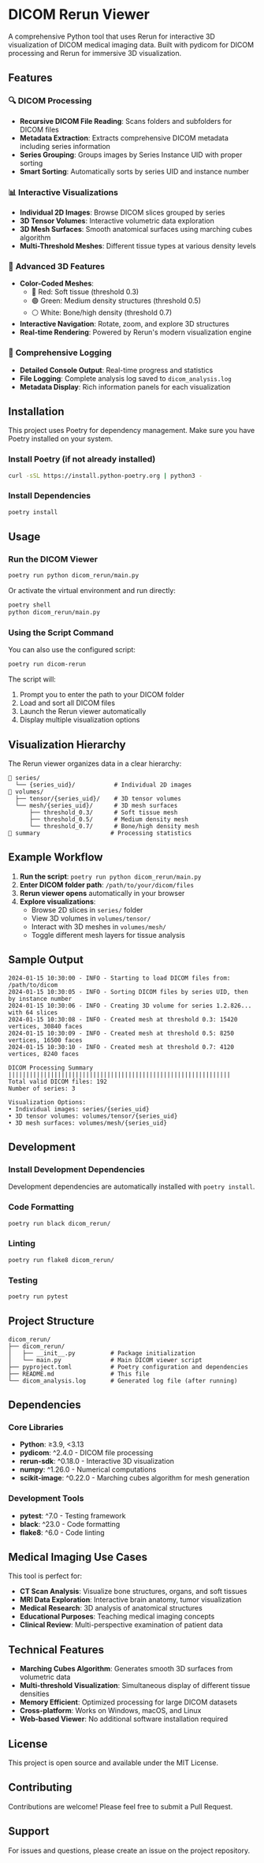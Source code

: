 # DICOM Rerun Viewer

A comprehensive Python tool that uses Rerun for interactive 3D visualization of DICOM medical imaging data. Built with pydicom for DICOM processing and Rerun for immersive 3D visualization.

## Features

### 🔍 **DICOM Processing**
- **Recursive DICOM File Reading**: Scans folders and subfolders for DICOM files
- **Metadata Extraction**: Extracts comprehensive DICOM metadata including series information
- **Series Grouping**: Groups images by Series Instance UID with proper sorting
- **Smart Sorting**: Automatically sorts by series UID and instance number

### 📊 **Interactive Visualizations**
- **Individual 2D Images**: Browse DICOM slices grouped by series
- **3D Tensor Volumes**: Interactive volumetric data exploration
- **3D Mesh Surfaces**: Smooth anatomical surfaces using marching cubes algorithm
- **Multi-Threshold Meshes**: Different tissue types at various density levels

### 🎨 **Advanced 3D Features**
- **Color-Coded Meshes**:
  - 🔴 Red: Soft tissue (threshold 0.3)
  - 🟢 Green: Medium density structures (threshold 0.5)
  - ⚪ White: Bone/high density (threshold 0.7)
- **Interactive Navigation**: Rotate, zoom, and explore 3D structures
- **Real-time Rendering**: Powered by Rerun's modern visualization engine

### 📝 **Comprehensive Logging**
- **Detailed Console Output**: Real-time progress and statistics
- **File Logging**: Complete analysis log saved to `dicom_analysis.log`
- **Metadata Display**: Rich information panels for each visualization

## Installation

This project uses Poetry for dependency management. Make sure you have Poetry installed on your system.

### Install Poetry (if not already installed)

```bash
curl -sSL https://install.python-poetry.org | python3 -
```

### Install Dependencies

```bash
poetry install
```

## Usage

### Run the DICOM Viewer

```bash
poetry run python dicom_rerun/main.py
```

Or activate the virtual environment and run directly:

```bash
poetry shell
python dicom_rerun/main.py
```

### Using the Script Command

You can also use the configured script:

```bash
poetry run dicom-rerun
```

The script will:
1. Prompt you to enter the path to your DICOM folder
2. Load and sort all DICOM files
3. Launch the Rerun viewer automatically
4. Display multiple visualization options

## Visualization Hierarchy

The Rerun viewer organizes data in a clear hierarchy:

```
📁 series/
  └── {series_uid}/           # Individual 2D images
📁 volumes/
  ├── tensor/{series_uid}/    # 3D tensor volumes
  └── mesh/{series_uid}/      # 3D mesh surfaces
      ├── threshold_0.3/      # Soft tissue mesh
      ├── threshold_0.5/      # Medium density mesh
      └── threshold_0.7/      # Bone/high density mesh
📄 summary                    # Processing statistics
```

## Example Workflow

1. **Run the script**: `poetry run python dicom_rerun/main.py`
2. **Enter DICOM folder path**: `/path/to/your/dicom/files`
3. **Rerun viewer opens** automatically in your browser
4. **Explore visualizations**:
   - Browse 2D slices in `series/` folder
   - View 3D volumes in `volumes/tensor/` 
   - Interact with 3D meshes in `volumes/mesh/`
   - Toggle different mesh layers for tissue analysis

## Sample Output

```
2024-01-15 10:30:00 - INFO - Starting to load DICOM files from: /path/to/dicom
2024-01-15 10:30:05 - INFO - Sorting DICOM files by series UID, then by instance number
2024-01-15 10:30:06 - INFO - Creating 3D volume for series 1.2.826... with 64 slices
2024-01-15 10:30:08 - INFO - Created mesh at threshold 0.3: 15420 vertices, 30840 faces
2024-01-15 10:30:09 - INFO - Created mesh at threshold 0.5: 8250 vertices, 16500 faces
2024-01-15 10:30:10 - INFO - Created mesh at threshold 0.7: 4120 vertices, 8240 faces

DICOM Processing Summary
|||||||||||||||||||||||||||||||||||||||||||||||||||||||||||||||
Total valid DICOM files: 192
Number of series: 3

Visualization Options:
• Individual images: series/{series_uid}
• 3D tensor volumes: volumes/tensor/{series_uid}
• 3D mesh surfaces: volumes/mesh/{series_uid}
```

## Development

### Install Development Dependencies

Development dependencies are automatically installed with `poetry install`.

### Code Formatting

```bash
poetry run black dicom_rerun/
```

### Linting

```bash
poetry run flake8 dicom_rerun/
```

### Testing

```bash
poetry run pytest
```

## Project Structure

```
dicom_rerun/
├── dicom_rerun/
│   ├── __init__.py          # Package initialization
│   └── main.py              # Main DICOM viewer script
├── pyproject.toml           # Poetry configuration and dependencies
├── README.md                # This file
└── dicom_analysis.log       # Generated log file (after running)
```

## Dependencies

### Core Libraries
- **Python**: ≥3.9, <3.13
- **pydicom**: ^2.4.0 - DICOM file processing
- **rerun-sdk**: ^0.18.0 - Interactive 3D visualization
- **numpy**: ^1.26.0 - Numerical computations
- **scikit-image**: ^0.22.0 - Marching cubes algorithm for mesh generation

### Development Tools
- **pytest**: ^7.0 - Testing framework
- **black**: ^23.0 - Code formatting
- **flake8**: ^6.0 - Code linting

## Medical Imaging Use Cases

This tool is perfect for:

- **CT Scan Analysis**: Visualize bone structures, organs, and soft tissues
- **MRI Data Exploration**: Interactive brain anatomy, tumor visualization
- **Medical Research**: 3D analysis of anatomical structures
- **Educational Purposes**: Teaching medical imaging concepts
- **Clinical Review**: Multi-perspective examination of patient data

## Technical Features

- **Marching Cubes Algorithm**: Generates smooth 3D surfaces from volumetric data
- **Multi-threshold Visualization**: Simultaneous display of different tissue densities
- **Memory Efficient**: Optimized processing for large DICOM datasets
- **Cross-platform**: Works on Windows, macOS, and Linux
- **Web-based Viewer**: No additional software installation required

## License

This project is open source and available under the MIT License.

## Contributing

Contributions are welcome! Please feel free to submit a Pull Request.

## Support

For issues and questions, please create an issue on the project repository.